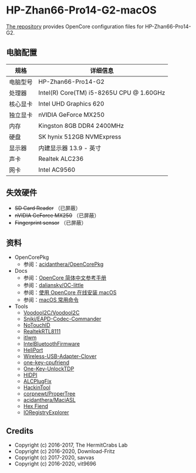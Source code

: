 # HP-Zhan66-Pro14-G2-macOS

[The repository](https://github.com/chiccheung/HP-Zhan66-Pro14-G2-macOS) provides OpenCore configuration files for HP-Zhan66-Pro14-G2. 

## 电脑配置

| 规格      | 详细信息 |
| -------- | ------- |
| 电脑型号 | HP-Zhan66-Pro14-G2 |
| 处理器   | Intel(R) Core(TM) i5-8265U CPU @ 1.60GHz |
| 核心显卡  | Intel UHD Graphics 620 |
| 独立显卡  | nVIDIA GeForce MX250 |
| 内存     | Kingston 8GB DDR4 2400MHz |
| 硬盘     | SK hynix 512GB NVMExpress |
| 显示器    | 内建显示器 13.9 - 英寸 |
| 声卡     | Realtek ALC236 |
| 网卡     | Intel AC9560 |

## 失效硬件

- ~~SD Card Reader~~ （已屏蔽）
- ~~nVIDIA GeForce MX250~~ （已屏蔽）
- ~~Fingerprint sensor~~ （已屏蔽）

## 资料

-  OpenCorePkg
   - 参阅：[acidanthera/OpenCorePkg](https://github.com/acidanthera/OpenCorePkg)
-  Docs
   -  参阅：[OpenCore 简体中文参考手册](https://oc.skk.moe/)
   -  参阅：[daliansky/OC-little](https://github.com/daliansky/OC-little)
   -  参阅：[使用 OpenCore 在线安装 macOS](https://chiccheung.gitee.io/posts/c8c18f86/)
   -  参阅：[macOS 常用命令](https://chiccheung.gitee.io/posts/f5c6e166/)
-  Tools
   - [VoodooI2C/VoodooI2C](https://github.com/VoodooI2C/VoodooI2C)
   - [Sniki/EAPD-Codec-Commander](https://github.com/Sniki/EAPD-Codec-Commander)
   - [NoTouchID](https://github.com/al3xtjames/NoTouchID)
   - [RealtekRTL8111](https://github.com/Mieze/RTL8111_driver_for_OS_X)
   - [itlwm](https://github.com/zxystd/itlwm)
   - [IntelBluetoothFirmware](https://github.com/zxystd/IntelBluetoothFirmware)
   - [HeliPort](https://github.com/OpenIntelWireless/HeliPort)
   - [Wireless-USB-Adapter-Clover](https://github.com/chris1111/Wireless-USB-Adapter-Clover)
   - [one-key-cpufriend](https://github.com/stevezhengshiqi/one-key-cpufriend)
   - [One-Key-UnlockTDP](https://github.com/chiccheung/HP-Zhan66-Pro14-G2-macOS/tree/master/unlockTDP)
   - [HIDPI](https://github.com/xzhih/one-key-hidpi/blob/master/README-zh.md)
   - [ALCPlugFix](https://github.com/chiccheung/HP-Zhan66-Pro14-G2-macOS/tree/master/ALCPlugFix)
   - [HackinTool](https://kext.skk.moe/Software/HackinTool/)
   - [corpnewt/ProperTree](https://github.com/corpnewt/ProperTree)
   - [acidanthera/MaciASL](https://github.com/acidanthera/MaciASL)
   - [Hex Fiend](http://ridiculousfish.com/hexfiend/)
   - [IORegistryExplorer](https://github.com/vulgo/IORegistryExplorer)

## Credits

- Copyright (c) 2016-2017, The HermitCrabs Lab
- Copyright (c) 2016-2020, Download-Fritz
- Copyright (c) 2017-2020, savvas
- Copyright (c) 2016-2020, vit9696

